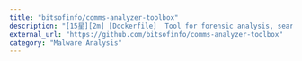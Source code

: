 ```yaml
---
title: "bitsofinfo/comms-analyzer-toolbox"
description: "[15星][2m] [Dockerfile]  Tool for forensic analysis, search and graphing of communications content such as email MBOX files and CSV text message data using Elasticsearch and Kibana"
external_url: "https://github.com/bitsofinfo/comms-analyzer-toolbox"
category: "Malware Analysis"
---
```

